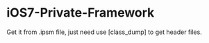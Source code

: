 iOS7-Private-Framework
======================

Get it from .ipsm file, just need use [class_dump] to get header files.
